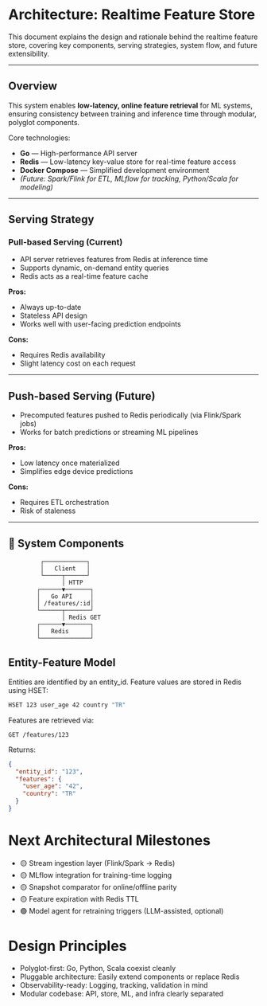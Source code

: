 # Architecture: Realtime Feature Store

This document explains the design and rationale behind the realtime feature store, covering key components, serving
strategies, system flow, and future extensibility.

---

## Overview

This system enables **low-latency, online feature retrieval** for ML systems, ensuring consistency between training and
inference time through modular, polyglot components.

Core technologies:

- **Go** — High-performance API server
- **Redis** — Low-latency key-value store for real-time feature access
- **Docker Compose** — Simplified development environment
- *(Future: Spark/Flink for ETL, MLflow for tracking, Python/Scala for modeling)*

---

## Serving Strategy

### Pull-based Serving (Current)

- API server retrieves features from Redis at inference time
- Supports dynamic, on-demand entity queries
- Redis acts as a real-time feature cache

**Pros:**

- Always up-to-date
- Stateless API design
- Works well with user-facing prediction endpoints

**Cons:**

- Requires Redis availability
- Slight latency cost on each request

---

## Push-based Serving (Future)

- Precomputed features pushed to Redis periodically (via Flink/Spark jobs)
- Works for batch predictions or streaming ML pipelines

**Pros:**

- Low latency once materialized
- Simplifies edge device predictions

**Cons:**

- Requires ETL orchestration
- Risk of staleness

---

## 🧱 System Components

```text
         ┌────────────┐
         │   Client   │
         └─────┬──────┘
               │ HTTP
        ┌──────▼───────┐
        │   Go API     │
        │ /features/:id│
        └──────┬───────┘
               │ Redis GET
        ┌──────▼───────┐
        │   Redis      │
        └──────────────┘
```

## Entity-Feature Model

Entities are identified by an entity_id. Feature values are stored in Redis using HSET:

```bash
HSET 123 user_age 42 country "TR"
```

Features are retrieved via:

```http request
GET /features/123
```

Returns:

```json
{
  "entity_id": "123",
  "features": {
    "user_age": "42",
    "country": "TR"
  }
}
```

# Next Architectural Milestones

* 🟡 Stream ingestion layer (Flink/Spark → Redis)
* 🟡 MLflow integration for training-time logging
* 🟡 Snapshot comparator for online/offline parity
* 🟡 Feature expiration with Redis TTL
* 🟢 Model agent for retraining triggers (LLM-assisted, optional)

# Design Principles

* Polyglot-first: Go, Python, Scala coexist cleanly
* Pluggable architecture: Easily extend components or replace Redis
* Observability-ready: Logging, tracking, validation in mind
* Modular codebase: API, store, ML, and infra clearly separated